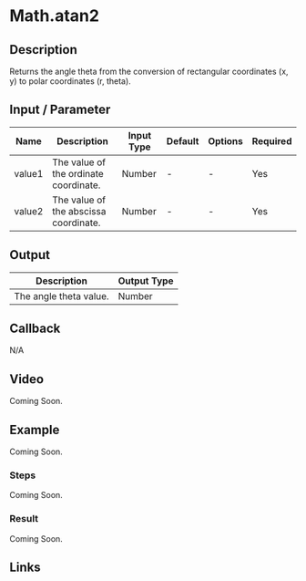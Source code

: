 # Math.atan2

## Description

Returns the angle theta from the conversion of rectangular coordinates (x, y) to polar coordinates (r, theta).

## Input / Parameter

| Name | Description | Input Type | Default | Options | Required |
| ------ | ------ | ------ | ------ | ------ | ------ |
| value1 | The value of the ordinate coordinate. | Number | - | - | Yes |
| value2 | The value of the abscissa coordinate. | Number | - | - | Yes |

## Output

| Description | Output Type |
| ------ | ------ |
| The angle theta value. | Number |

## Callback

N/A

## Video

Coming Soon.

## Example

Coming Soon.

### Steps

Coming Soon.

### Result

Coming Soon.

## Links